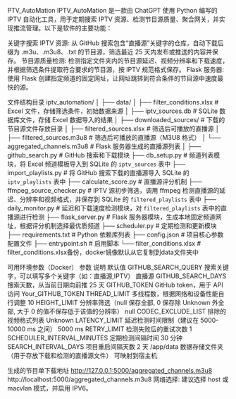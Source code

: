 PTV_AutoMation
IPTV_AutoMation 是一款由 ChatGPT 使用 Python 编写的 IPTV 自动化工具，用于定期搜索 IPTV 资源、检测节目源质量、聚合网关，并实现推流管理。以下是软件的主要功能：

关键字搜索 IPTV 资源: 从 GitHub 搜索包含“直播源”关键字的仓库，自动下载后缀为 .m3u、.m3u8、.txt 的节目源，筛选最近 25 天内发布或推送的内容并保存。
节目源质量检测: 检测指定文件夹内的节目源延迟、视频分辨率和下载速度，并根据筛选条件提取符合要求的节目源，按 IPTV 规范格式保存。
Flask 服务器: 使用 Flask 创建指定频道的固定网址，让网址跳转到符合条件的节目源中速度最快的源。

文件结构目录
iptv_automation/
│
├── data/
│   ├── filter_conditions.xlsx         # Excel 文件，存储筛选条件，初始数据来源
│   ├── iptv_sources.db                # SQLite 数据库文件，存储 Excel 数据导入的结果
│   ├── downloaded_sources/            # 下载的节目源文件存放目录
│   ├── filtered_sources.xlsx          # 筛选后可播放的直播源
│   ├── filtered_sources.m3u8          # 筛选后可播放的直播源（M3U8 格式）
│   └── aggregated_channels.m3u8       # Flask 服务器生成的直播源列表
│
├── github_search.py                   # GitHub 搜索和下载模块
├── db_setup.py                        # 频道列表模块，将 Excel 频道模板导入到 SQLite 的 `iptv_sources` 表中
├── import_playlists.py                # 将 GitHub 搜索下载的直播源导入 SQLite 的 `iptv_playlists` 表中
├── calculate_score.py                 # 直播源评分机制
├── ffmpeg_source_checker.py           # IPTV 源初步筛选，调用 ffmpeg 检测直播源的延迟、分辨率和视频格式，并保存到 SQLite 的 `filtered_playlists` 表中
├── daily_monitor.py                   # 延迟和下载速度检测模块，对 `filtered_playlists` 表中的直播源进行检测
├── flask_server.py                    # Flask 服务器模块，生成本地固定频道网址，根据评分机制选择最优质频道
├── scheduler.py                       # 定期检测和更新模块
├── requirements.txt                   # Python 依赖库列表
├── config.json                        # 项目核心参数配置文件
├── entrypoint.sh                      # 启用脚本
└── filter_conditions.xlsx             # filter_conditions.xlsx备份，docker镜像默认从它复制到data文件夹中

可用环境参数（Docker）
参数	说明	默认值
GITHUB_SEARCH_QUERY	搜索关键字，可以填写多个关键字（如：直播源,IPTV）	直播源
GITHUB_SEARCH_DAYS	搜索天数，从当前日期向前推	25 天
GITHUB_TOKEN	GitHub token，用于 API 访问	Your_GITHUB_TOKEN
THREAD_LIMIT	多线程数，根据网络和设备性能自行调整	10
HEIGHT_LIMIT	分辨率筛选（null 保存全部, 0 保存除 Unknown 外全部, 大于 0 的值不保存低于该值的分辨率）	null
CODEC_EXCLUDE_LIST	排除的视频格式列表	Unknown
LATENCY_LIMIT	延迟检测时间限制（建议在 5000-10000 ms 之间）	5000 ms
RETRY_LIMIT	检测失败后的重试次数	1
SCHEDULER_INTERVAL_MINUTES	定期检测间隔时间	30 分钟
SEARCH_INTERVAL_DAYS	项目重启间隔天数	2 天
/app/data	数据存储文件夹（用于存放下载和检测的直播源文件）	可映射到宿主机

生成的节目单下载地址
http://127.0.0.1:5000/aggregated_channels.m3u8
http://localhost:5000/aggregated_channels.m3u8
网络选择: 建议选择 host 或 macvlan 模式，并启用 IPV6。